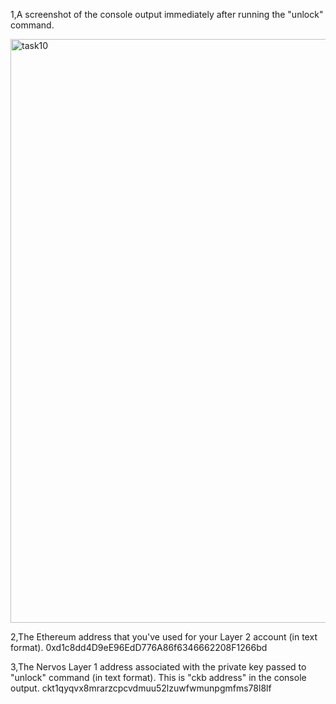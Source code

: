<!-- task10. wait five days before. -->
1,A screenshot of the console output immediately after running the "unlock" command.

<img width="934" alt="task10" src="https://user-images.githubusercontent.com/86060421/129516001-14e9877e-742d-4bd5-b712-5b913ef1b7a2.png">

2,The Ethereum address that you've used for your Layer 2 account (in text format).
0xd1c8dd4D9eE96EdD776A86f6346662208F1266bd


3,The Nervos Layer 1 address associated with the private key passed to "unlock" command (in text format). This is "ckb address" in the console output.
ckt1qyqvx8mrarzcpcvdmuu52lzuwfwmunpgmfms78l8lf
